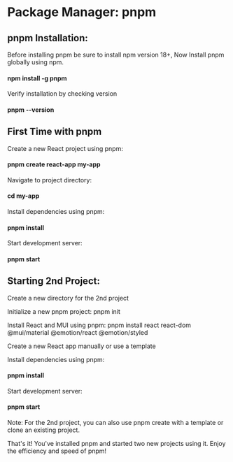 # Package Manager: pnpm
## pnpm Installation:

Before installing pnpm be sure to install npm version 18+, Now Install pnpm globally using npm.

#### npm install -g pnpm

Verify installation by checking version

#### pnpm --version

## First Time with pnpm

Create a new React project using pnpm: 

#### pnpm create react-app my-app

Navigate to project directory: 

#### cd my-app

Install dependencies using pnpm: 

#### pnpm install

Start development server: 

#### pnpm start

## Starting 2nd Project:

Create a new directory for the 2nd project

Initialize a new pnpm project: pnpm init

Install React and MUI using pnpm: pnpm install react react-dom @mui/material @emotion/react @emotion/styled

Create a new React app manually or use a template

Install dependencies using pnpm: 
#### pnpm install

Start development server:
#### pnpm start

Note: For the 2nd project, you can also use pnpm create with a template or clone an existing project.

That's it! You've installed pnpm and started two new projects using it. Enjoy the efficiency and speed of pnpm!
